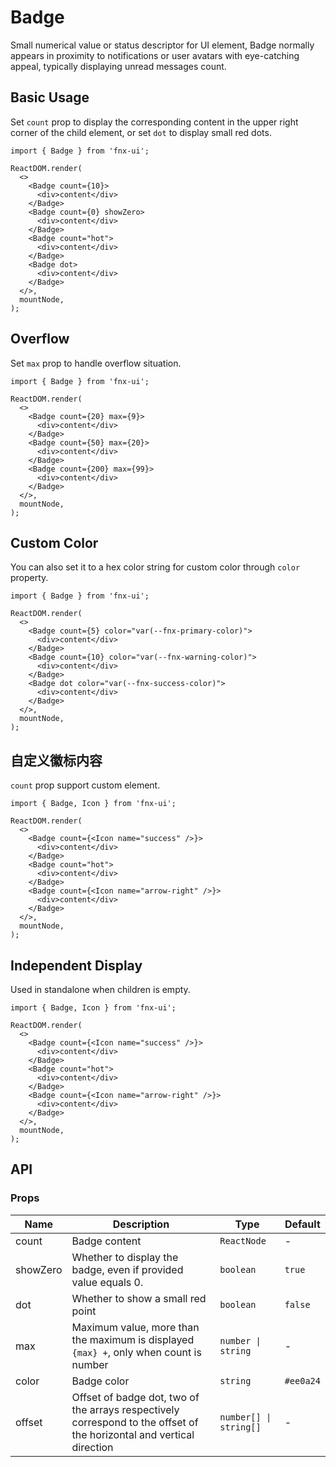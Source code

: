 # Badge

Small numerical value or status descriptor for UI element, Badge normally appears in proximity to notifications or user avatars with eye-catching appeal, typically displaying unread messages count.

## Basic Usage

Set `count` prop to display the corresponding content in the upper right corner of the child element, or set `dot` to display small red dots.

```tsx
import { Badge } from 'fnx-ui';

ReactDOM.render(
  <>
    <Badge count={10}>
      <div>content</div>
    </Badge>
    <Badge count={0} showZero>
      <div>content</div>
    </Badge>
    <Badge count="hot">
      <div>content</div>
    </Badge>
    <Badge dot>
      <div>content</div>
    </Badge>
  </>,
  mountNode,
);
```

## Overflow

Set `max` prop to handle overflow situation.

```tsx
import { Badge } from 'fnx-ui';

ReactDOM.render(
  <>
    <Badge count={20} max={9}>
      <div>content</div>
    </Badge>
    <Badge count={50} max={20}>
      <div>content</div>
    </Badge>
    <Badge count={200} max={99}>
      <div>content</div>
    </Badge>
  </>,
  mountNode,
);
```

## Custom Color

You can also set it to a hex color string for custom color through `color` property.

```tsx
import { Badge } from 'fnx-ui';

ReactDOM.render(
  <>
    <Badge count={5} color="var(--fnx-primary-color)">
      <div>content</div>
    </Badge>
    <Badge count={10} color="var(--fnx-warning-color)">
      <div>content</div>
    </Badge>
    <Badge dot color="var(--fnx-success-color)">
      <div>content</div>
    </Badge>
  </>,
  mountNode,
);
```

## 自定义徽标内容

`count` prop support custom element.

```tsx
import { Badge, Icon } from 'fnx-ui';

ReactDOM.render(
  <>
    <Badge count={<Icon name="success" />}>
      <div>content</div>
    </Badge>
    <Badge count="hot">
      <div>content</div>
    </Badge>
    <Badge count={<Icon name="arrow-right" />}>
      <div>content</div>
    </Badge>
  </>,
  mountNode,
);
```

## Independent Display

Used in standalone when children is empty.

```tsx
import { Badge, Icon } from 'fnx-ui';

ReactDOM.render(
  <>
    <Badge count={<Icon name="success" />}>
      <div>content</div>
    </Badge>
    <Badge count="hot">
      <div>content</div>
    </Badge>
    <Badge count={<Icon name="arrow-right" />}>
      <div>content</div>
    </Badge>
  </>,
  mountNode,
);
```

## API

### Props

| Name     | Description                                                                                                           | Type                   | Default   |
| -------- | --------------------------------------------------------------------------------------------------------------------- | ---------------------- | --------- |
| count    | Badge content                                                                                                         | `ReactNode`            | -         |
| showZero | Whether to display the badge, even if provided value equals 0.                                                        | `boolean`              | `true`    |
| dot      | Whether to show a small red point                                                                                     | `boolean`              | `false`   |
| max      | Maximum value, more than the maximum is displayed `{max} +`, only when count is number                                | `number \| string`     | -         |
| color    | Badge color                                                                                                           | `string`               | `#ee0a24` |
| offset   | Offset of badge dot, two of the arrays respectively correspond to the offset of the horizontal and vertical direction | `number[] \| string[]` | -         |

